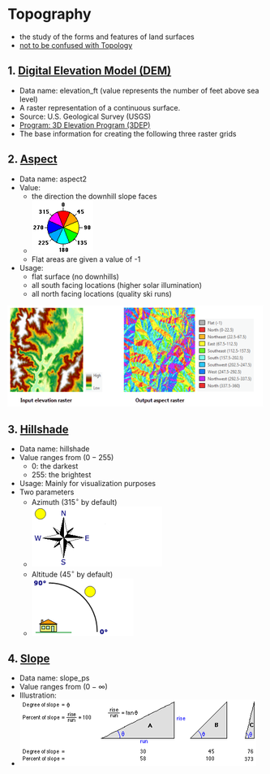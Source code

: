 # Topography

- the study of the forms and features of land surfaces
- [not to be confused with Topology](http://geospatial-solutions.com/topology-is-not-topography/)

## 1. [Digital Elevation Model (DEM)](https://pro.arcgis.com/en/pro-app/latest/tool-reference/spatial-analyst/exploring-digital-elevation-models.htm)

- Data name: elevation_ft (value represents the number of feet above sea level)
- A raster representation of a continuous surface.
- Source: U.S. Geological Survey (USGS)
- [Program: 3D Elevation Program (3DEP)](https://www.usgs.gov/core-science-systems/ngp/3dep/about-3dep-products-services?qt-science_support_page_related_con=0#qt-science_support_page_related_con)
- The base information for creating the following three raster grids

## 2. [Aspect](https://pro.arcgis.com/en/pro-app/latest/tool-reference/spatial-analyst/how-aspect-works.htm)

- Data name: aspect2
- Value:
  - the direction the downhill slope faces
  - ![aspect](aspect_value_range.gif)
  - Flat areas are given a value of -1
- Usage:
  - flat surface (no downhills)
  - all south facing locations (higher solar illumination)
  - all north facing locations (quality ski runs)

![aspect_dem](aspect_dem.png)

## 3. [Hillshade](https://pro.arcgis.com/en/pro-app/latest/tool-reference/spatial-analyst/how-hillshade-works.htm)

- Data name: hillshade
- Value ranges from ($0-255$)
  - 0: the darkest
  - 255: the brightest
- Usage: Mainly for visualization purposes
- Two parameters
  - Azimuth ($315^{\circ}$ by default)
  - ![azimuth](hillshade_azimuth.gif)
  - Altitude ($45^{\circ}$ by default)
  - ![altitude](hillshade_altitude.gif)

## 4. [Slope](https://pro.arcgis.com/en/pro-app/latest/tool-reference/spatial-analyst/how-slope-works.htm)

- Data name: slope_ps
- Value ranges from ($0-{\infty}$)
- Illustration:
- ![slope_ps](slope_percent_rise.gif)